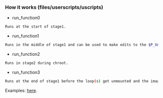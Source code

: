 ### How it works (files/userscripts/uscripts)
* run_function0
```sh
Runs at the start of stage1.
```

* run_function1
```sh
Runs in the middle of stage1 and can be used to make edits to the $P_VALUE directory before chroot.
```

* run_function2
```sh
Runs in stage2 during chroot.
```
* run_function3
```sh
Runs at the end of stage1 before the loop(s) get unmounted and the image is finalized.
```

Examples: [here](https://github.com/pyavitz/debian-image-builder/tree/userscripts).

